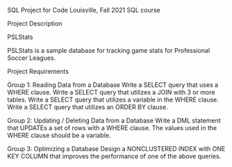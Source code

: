 SQL Project for Code Louisville, Fall 2021 SQL course

Project Description

PSLStats

PSLStats is a sample database for tracking game stats for Professional Soccer Leagues.

Project Requirements

Group 1: Reading Data from a Database
Write a SELECT query that uses a WHERE clause.
Write a  SELECT query that utilizes a JOIN with 3 or more tables.
Write a  SELECT query that utilizes a variable in the WHERE clause.
Write a  SELECT query that utilizes an ORDER BY clause.

Group 2: Updating / Deleting Data from a Database
Write a DML statement that UPDATEs a set of rows with a WHERE clause. The values used in the WHERE clause should be a variable.

Group 3: Optimizing a Database
Design a NONCLUSTERED INDEX with ONE KEY COLUMN that improves the performance of one of the above queries.



